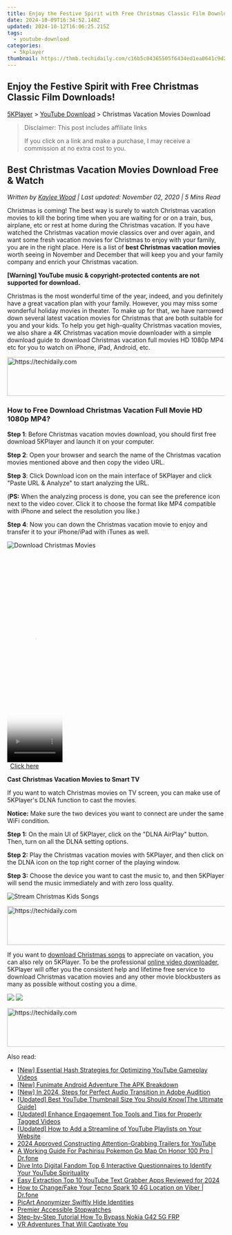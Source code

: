 ```yaml
---
title: Enjoy the Festive Spirit with Free Christmas Classic Film Downloads!
date: 2024-10-09T16:34:52.148Z
updated: 2024-10-12T16:06:25.215Z
tags:
  - youtube-download
categories:
  - 5kplayer
thumbnail: https://thmb.techidaily.com/c16b5c04365505f6434ed1ea0641c9d2b73bd5daa2ac9dfaad9bb392e5876080.jpg
---
```


## Enjoy the Festive Spirit with Free Christmas Classic Film Downloads!

[5KPlayer](https://tools.techidaily.com/5kplayer/products/) \> [YouTube Download](https://tools.techidaily.com/5kplayer/youtube-download/) \> Christmas Vacation Movies Download

>  Disclaimer: This post includes affiliate links
>
>  If you click on a link and make a purchase, I may receive a commission at no extra cost to you.
>

## Best Christmas Vacation Movies Download Free & Watch

 _Written by [Kaylee Wood](https://www.quora.com/profile/Amanda-Hu-21) | Last updated: November 02, 2020 | 5 Mins Read_

Christmas is coming! The best way is surely to watch Christmas vacation movies to kill the boring time when you are waiting for or on a train, bus, airplane, etc or rest at home during the Christmas vacation. If you have watched the Christmas vacation movie classics over and over again, and want some fresh vacation movies for Christmas to enjoy with your family, you are in the right place. Here is a list of **best Christmas vacation movies** worth seeing in November and December that will keep you and your family company and enrich your Christmas vacation. 

**\[Warning\] YouTube music & copyright-protected contents are not supported for download.**

Christmas is the most wonderful time of the year, indeed, and you definitely have a great vacation plan with your family. However, you may miss some wonderful holiday movies in theater. To make up for that, we have narrowed down several latest vacation movies for Christmas that are both suitable for you and your kids. To help you get high-quality Christmas vacation movies, we also share a 4K Christmas vacation movie downloader with a simple download guide to download Christmas vacation full movies HD 1080p MP4 etc for you to watch on iPhone, iPad, Android, etc.

<!-- affiliate ads begin -->
<a href="https://laganoo.pxf.io/c/5597632/1484909/16446" target="_top" id="1484909">
  <img src="//a.impactradius-go.com/display-ad/16446-1484909" border="0" alt="https://techidaily.com" width="728" height="90"/>
</a>
<img height="0" width="0" src="https://laganoo.pxf.io/i/5597632/1484909/16446" style="position:absolute;visibility:hidden;" border="0" />
<!-- affiliate ads end -->

### How to Free Download Christmas Vacation Full Movie HD 1080p MP4?

**Step 1**: Before Christmas vacation movies download, you should first free download 5KPlayer and launch it on your computer.

**Step 2**: Open your browser and search the name of the Christmas vacation movies mentioned above and then copy the video URL. 

**Step 3**: Click Download icon on the main interface of 5KPlayer and click "Paste URL & Analyze" to start analyzing the URL.

(**PS:** When the analyzing process is done, you can see the preference icon next to the video cover. Click it to choose the format like MP4 compatible with iPhone and select the resolution you like.)

**Step 4**: Now you can down the Christmas vacation movie to enjoy and transfer it to your iPhone/iPad with iTunes as well.

![Download Christmas Movies](https://www.5kplayer.com/youtube-download/img/5kp-cheerleader-omi-zjy-001.jpg) 

<!-- affiliate ads begin -->
<span id="1938136">
					<video width="128" height="480" style="cursor:pointer"
           poster="//a.impactradius-go.com/display-clicktoplayimage/1938136.png"
           onclick="if(!this.playClicked){this.play();this.setAttribute('controls',true);this.playClicked=true;}">
	   <source src="//a.impactradius-go.com/display-ad/22993-1938136">
	   <img src="//a.impactradius-go.com/display-clicktoplayimage/1938136.png" style="border: none; height: 100%; width: 100%; object-fit: contain">
	</video>
	<div style="width:80px;text-align:center"><a href="javascript:window.open(decodeURIComponent('https%3A%2F%2Fhomestyler.sjv.io%2Fc%2F5597632%2F1938136%2F22993'), '_blank');void(0);">Click here</a></div>
</span>
<img height="0" width="0" src="https://imp.pxf.io/i/5597632/1938136/22993" style="position:absolute;visibility:hidden;" border="0" />
<!-- affiliate ads end -->

**Cast Christmas Vacation Movies to Smart TV**

If you want to watch Christmas movies on TV screen, you can make use of 5KPlayer's DLNA function to cast the movies.

**Notice:** Make sure the two devices you want to connect are under the same WiFi condition.

**Step 1:** On the main UI of 5KPlayer, click on the "DLNA AirPlay" button. Then, turn on all the DLNA setting options.

**Step 2:** Play the Christmas vacation movies with 5KPlayer, and then click on the DLNA icon on the top right corner of the playing window.

**Step 3:** Choose the device you want to cast the music to, and then 5KPlayer will send the music immediately and with zero loss quality.

![Stream Christmas Kids Songs](https://www.5kplayer.com/youtube-download/../live-streaming/img/cast-iptv.jpg) 

<!-- affiliate ads begin -->
<a href="https://imp.i357552.net/c/5597632/947750/11832" target="_top" id="947750">
  <img src="//a.impactradius-go.com/display-ad/11832-947750" border="0" alt="https://techidaily.com" width="728" height="90"/>
</a>
<img height="0" width="0" src="https://imp.i357552.net/i/5597632/947750/11832" style="position:absolute;visibility:hidden;" border="0" />
<!-- affiliate ads end -->

If you want to [download Christmas songs](https://tools.techidaily.com/5kplayer/youtube-download/) to appreciate on vacation, you can also rely on 5KPlayer. To be the professional [online video downloader](https://tools.techidaily.com/5kplayer/youtube-download/), 5KPlayer will offer you the consistent help and lifetime free service to download Christmas vacation movies and any other movie blockbusters as many as possible without costing you a dime. 

[![](https://www.5kplayer.com/youtube-download/../button/freedownwhitewin.png)](https://tools.techidaily.com/5kplayer/products/) [![](https://www.5kplayer.com/youtube-download/../button/freedownbackmac.png)](https://tools.techidaily.com/5kplayer/products/)

<!-- affiliate ads begin -->
<a href="https://appsumo.8odi.net/c/5597632/2151864/7443" target="_top" id="2151864">
  <img src="//a.impactradius-go.com/display-ad/7443-2151864" border="0" alt="https://techidaily.com" width="600" height="90"/>
</a>
<img height="0" width="0" src="https://appsumo.8odi.net/i/5597632/2151864/7443" style="position:absolute;visibility:hidden;" border="0" />
<!-- affiliate ads end -->

<ins class="adsbygoogle"
     style="display:block"
     data-ad-format="autorelaxed"
     data-ad-client="ca-pub-7571918770474297"
     data-ad-slot="1223367746"></ins>

<ins class="adsbygoogle"
     style="display:block"
     data-ad-client="ca-pub-7571918770474297"
     data-ad-slot="8358498916"
     data-ad-format="auto"
     data-full-width-responsive="true"></ins>

<span class="atpl-alsoreadstyle">Also read:</span>
<div><ul>
<li><a href="https://youtube-video-recordings.techidaily.com/new-essential-hash-strategies-for-optimizing-youtube-gameplay-videos/"><u>[New] Essential Hash Strategies for Optimizing YouTube Gameplay Videos</u></a></li>
<li><a href="https://article-posts.techidaily.com/new-funimate-android-adventure-the-apk-breakdown/"><u>[New] Funimate Android Adventure The APK Breakdown</u></a></li>
<li><a href="https://fox-hovers.techidaily.com/new-in-2024-steps-for-perfect-audio-transition-in-adobe-audition/"><u>[New] In 2024, Steps for Perfect Audio Transition in Adobe Audition</u></a></li>
<li><a href="https://youtube-video-recordings.techidaily.com/updated-best-youtube-thumbnail-size-you-should-knowthe-ultimate-guide/"><u>[Updated] Best YouTube Thumbnail Size You Should Know[The Ultimate Guide]</u></a></li>
<li><a href="https://youtube-video-recordings.techidaily.com/updated-enhance-engagement-top-tools-and-tips-for-properly-tagged-videos/"><u>[Updated] Enhance Engagement Top Tools and Tips for Properly Tagged Videos</u></a></li>
<li><a href="https://facebook-record-videos.techidaily.com/updated-how-to-add-a-streamline-of-youtube-playlists-on-your-website/"><u>[Updated] How to Add a Streamline of YouTube Playlists on Your Website</u></a></li>
<li><a href="https://youtube-video-recordings.techidaily.com/2024-approved-constructing-attention-grabbing-trailers-for-youtube/"><u>2024 Approved Constructing Attention-Grabbing Trailers for YouTube</u></a></li>
<li><a href="https://pokemon-go-android.techidaily.com/a-working-guide-for-pachirisu-pokemon-go-map-on-honor-100-pro-drfone-by-drfone-virtual-android/"><u>A Working Guide For Pachirisu Pokemon Go Map On Honor 100 Pro | Dr.fone</u></a></li>
<li><a href="https://youtube-video-recordings.techidaily.com/dive-into-digital-fandom-top-6-interactive-questionnaires-to-identify-your-youtube-spirituality/"><u>Dive Into Digital Fandom Top 6 Interactive Questionnaires to Identify Your YouTube Spirituality</u></a></li>
<li><a href="https://youtube-video-recordings.techidaily.com/easy-extraction-top-10-youtube-text-grabber-apps-reviewed-for-2024/"><u>Easy Extraction Top 10 YouTube Text Grabber Apps Reviewed for 2024</u></a></li>
<li><a href="https://location-social.techidaily.com/how-to-changefake-your-tecno-spark-10-4g-location-on-viber-drfone-by-drfone-virtual-android/"><u>How to Change/Fake Your Tecno Spark 10 4G Location on Viber | Dr.fone</u></a></li>
<li><a href="https://extra-resources.techidaily.com/picart-anonymizer-swiftly-hide-identities/"><u>PicArt Anonymizer Swiftly Hide Identities</u></a></li>
<li><a href="https://extra-resources.techidaily.com/premier-accessible-stopwatches/"><u>Premier Accessible Stopwatches</u></a></li>
<li><a href="https://android-frp.techidaily.com/step-by-step-tutorial-how-to-bypass-nokia-g42-5g-frp-by-drfone-android/"><u>Step-by-Step Tutorial How To Bypass Nokia G42 5G FRP</u></a></li>
<li><a href="https://youtube-video-recordings.techidaily.com/vr-adventures-that-will-captivate-you/"><u>VR Adventures That Will Captivate You</u></a></li>
</ul></div>


